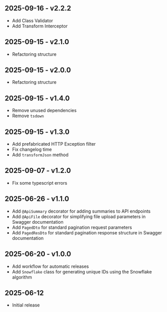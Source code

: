 ## 2025-09-16 - v2.2.2
- Add Class Validator
- Add Transform Interceptor

## 2025-09-15 - v2.1.0
- Refactoring structure

## 2025-09-15 - v2.0.0
- Refactoring structure

## 2025-09-15 - v1.4.0
- Remove unused dependencies
- Remove `tsdown`

## 2025-09-15 - v1.3.0
- Add prefabricated HTTP Exception filter
- Fix changelog time
- Add `transformJson` method

## 2025-09-07 - v1.2.0
- Fix some typescript errors

## 2025-06-26 - v1.1.0
- Add `@ApiSummary` decorator for adding summaries to API endpoints
- Add `@ApiFile` decorator for simplifying file upload parameters in Swagger documentation
- Add `PagedDto` for standard pagination request parameters
- Add `PagedResDto` for standard pagination response structure in Swagger documentation

## 2025-06-20 - v1.0.0
- Add workflow for automatic releases
- Add `Snowflake` class for generating unique IDs using the Snowflake algorithm

## 2025-06-12
- Initial release
